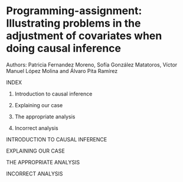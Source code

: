 # Programming-assignment: Illustrating problems in the adjustment of covariates when doing causal inference
Authors: Patricia Fernandez Moreno, Sofía González Matatoros, Víctor Manuel López Molina and Álvaro Pita Ramírez

INDEX
1. Introduction to causal inference

2. Explaining our case 

3. The appropriate analysis 

4. Incorrect analysis

INTRODUCTION TO CAUSAL INFERENCE

EXPLAINING OUR CASE

THE APPROPRIATE ANALYSIS

INCORRECT ANALYSIS
